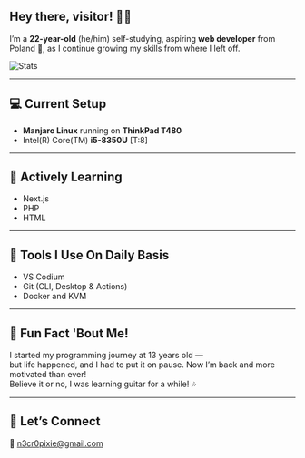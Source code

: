 ## Hey there, visitor! 👋🏼

I’m a **22-year-old** (he/him) self-studying, aspiring **web developer** from Poland 🥟, as I continue growing my skills from where I left off.

![Stats](https://github-readme-stats.vercel.app/api?username=pixiebyt3&show_icons=true&theme=tokyonight&bg_color=00000000)

---

## 💻 Current Setup
- **Manjaro Linux** running on **ThinkPad T480**
- Intel(R) Core(TM) **i5-8350U** [T:8]

---

## 📓 Actively Learning
- Next.js
- PHP
- HTML

---

## 🧰 Tools I Use On Daily Basis
- VS Codium
- Git (CLI, Desktop & Actions)
- Docker and KVM

---

## 🎸 Fun Fact 'Bout Me!
I started my programming journey at 13 years old —  
but life happened, and I had to put it on pause. Now I’m back and more motivated than ever!  
Believe it or no, I was learning guitar for a while! 🎶

---

## 📨 Let’s Connect
📩 n3cr0pixie@gmail.com
